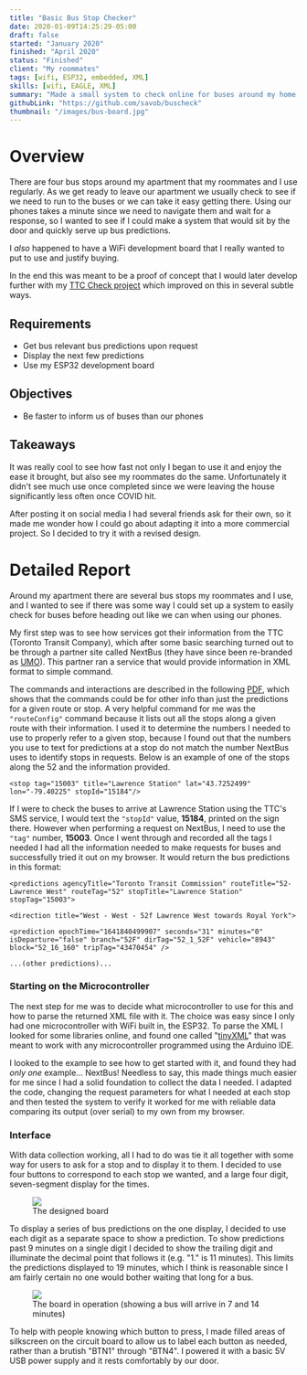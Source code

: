 ```yaml
---
title: "Basic Bus Stop Checker"
date: 2020-01-09T14:25:29-05:00
draft: false
started: "January 2020"
finished: "April 2020"
status: "Finished"
client: "My roommates"
tags: [wifi, ESP32, embedded, XML]
skills: [wifi, EAGLE, XML]
summary: "Made a small system to check online for buses around my home at the press of a button."
githubLink: "https://github.com/savob/buscheck"
thumbnail: "/images/bus-board.jpg"
---
```


# Overview

There are four bus stops around my apartment that my roommates and I use regularly. As we get ready to leave our 
apartment we usually check to see if we need to run to the buses or we can take it easy getting there. Using 
our phones takes a minute since we need to navigate them and wait for a response, so I wanted to see if I could 
make a system that would sit by the door and quickly serve up bus predictions.

I *also* happened to have a WiFi development board that I really wanted to put to use and justify buying.

In the end this was meant to be a proof of concept that I would later develop further with my 
[TTC Check project](../ttccheck) which improved on this in several subtle ways.

## Requirements

- Get bus relevant bus predictions upon request
- Display the next few predictions
- Use my ESP32 development board

## Objectives

- Be faster to inform us of buses than our phones

## Takeaways

It was really cool to see how fast not only I began to use it and enjoy the ease it brought, but also see my 
roommates do the same. Unfortunately it didn't see much use once completed since we were leaving the house 
significantly less often once COVID hit.

After posting it on social media I had several friends ask for their own, so it made me wonder how I could 
go about adapting it into a more commercial project. So I decided to try it with a revised design.

# Detailed Report

Around my apartment there are several bus stops my roommates and I use, and I wanted to see if there was 
some way I could set up a system to easily check for buses before heading out like we can when using our 
phones.

My first step was to see how services got their information from the TTC (Toronto Transit Company), which 
after some basic searching turned out to be through a partner site called NextBus (they have since been 
re-branded as [UMO](https://test.retro.umoiq.com/?a=ttc)). This partner ran a service that would provide 
information in XML format to simple command. 

The commands and interactions are described in the following [PDF](https://retro.umoiq.com/xmlFeedDocs/NextBusXMLFeed.pdf), 
which shows that the commands could be for other info than just the predictions for a given route or stop. 
A very helpful command for me was the `"routeConfig"` command because it lists out all the stops along a 
given route with their information. I used it to determine the numbers I needed to use to properly refer 
to a given stop, because I found out that the numbers you use to text for predictions at a stop do not 
match the number NextBus uses to identify stops in requests. Below is an example of one of the stops 
along the 52 and the information provided.

```
<stop tag="15003" title="Lawrence Station" lat="43.7252499" lon="-79.40225" stopId="15184"/>
```

If I were to check the buses to arrive at Lawrence Station using the TTC's SMS service, I would text the 
`"stopId"` value, **15184**, printed on the sign there. However when performing a request on NextBus, I need 
to use the `"tag"` number, **15003**. Once I went through and recorded all the tags I needed I had all the 
information needed to make requests for buses and successfully tried it out on my browser. It would return 
the bus predictions in this format:

```
<predictions agencyTitle="Toronto Transit Commission" routeTitle="52-Lawrence West" routeTag="52" stopTitle="Lawrence Station" stopTag="15003">

<direction title="West - West - 52f Lawrence West towards Royal York">

<prediction epochTime="1641840499907" seconds="31" minutes="0" isDeparture="false" branch="52F" dirTag="52_1_52F" vehicle="8943" block="52_16_160" tripTag="43470454" />

...(other predictions)...
```

### Starting on the Microcontroller

The next step for me was to decide what microcontroller to use for this and how to parse the returned XML 
file with it. The choice was easy since I only had one microcontroller with WiFi built in, the ESP32. 
To parse the XML I looked for some libraries online, and found one called "[tinyXML](https://github.com/adafruit/TinyXML)" 
that was meant to work with any microcontroller programmed using the Arduino IDE.

I looked to the example to see how to get started with it, and found they had *only one* example... NextBus! 
Needless to say, this made things much easier for me since I had a solid foundation to collect the data I 
needed. I adapted the code, changing the request parameters for what I needed at each stop and then tested 
the system to verify it worked for me with reliable data comparing its output (over serial) to my own from 
my browser. 

### Interface

With data collection working, all I had to do was tie it all together with some way for users to ask for 
a stop and to display it to them. I decided to use four buttons to correspond to each stop we wanted, and 
a large four digit, seven-segment display for the times.

<figure>
<img src="/images/bus-board.jpg">
<figcaption>The designed board</figcaption>
</figure>

To display a series of bus predictions on the one display, I decided to use each digit as a separate 
space to show a prediction. To show predictions past 9 minutes on a single digit I decided to show the 
trailing digit and illuminate the decimal point that follows it (e.g. "1." is 11 minutes). This limits 
the predictions displayed to 19 minutes, which I think is reasonable since I am fairly certain no one 
would bother waiting that long for a bus.

<figure>
<img src="/images/bus-operating.png">
<figcaption>The board in operation (showing a bus will arrive in 7 and 14 minutes)</figcaption>
</figure>

To help with people knowing which button to press, I made filled areas of silkscreen on the circuit 
board to allow us to label each button as needed, rather than a brutish "BTN1" through "BTN4". I 
powered it with a basic 5V USB power supply and it rests comfortably by our door.


